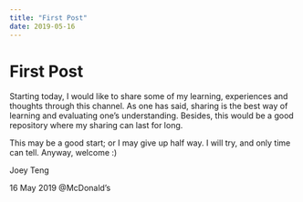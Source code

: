 ```yaml
---
title: "First Post"
date: 2019-05-16
---
```


# First Post

Starting today, I would like to share some of my learning, experiences and thoughts through this channel. As one has said, sharing is the best way of learning and evaluating one’s understanding. Besides, this would be a good repository where my sharing can last for long. 

This may be a good start; or I may give up half way. I will try, and only time can tell. Anyway, welcome :)

Joey Teng

16 May 2019 @McDonald’s
